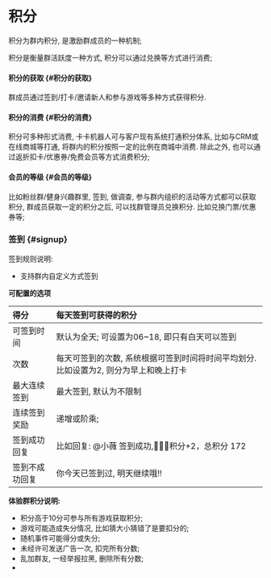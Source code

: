 # 积分

积分为群内积分, 是激励群成员的一种机制;

积分是衡量群活跃度一种方式, 积分可以通过兑换等方式进行消费;

#### 积分的获取 {#积分的获取}

群成员通过签到/打卡/邀请新人和参与游戏等多种方式获得积分.

#### 积分的消费 {#积分的消费}

积分可多种形式消费, 卡卡机器人可与客户现有系统打通积分体系, 比如与CRM或在线商城等打通, 将群内的积分按照一定的比例在商城中消费. 除此之外, 也可以通过返折扣卡/优惠券/免费会员等方式消费积分;

#### 会员的等级 {#会员的等级}

比如粉丝群/健身兴趣群里, 签到, 做调查, 参与群内组织的活动等方式都可以获取积分, 群成员获取一定的积分之后, 可以找群管理员兑换积分. 比如兑换门票/优惠券等;

### 签到 {#signup}

签到规则说明:

* 支持群内自定义方式签到



**可配置的选项**

| 得分 | 每天签到可获得的积分 |
| :--- | :--- |
| 可签到时间 | 默认为全天; 可设置为06~18, 即只有白天可以签到 |
| 次数 | 每天可签到的次数, 系统根据可签到时间将时间平均划分. 比如设置为2, 则分为早上和晚上打卡 |
| 最大连续签到 | 最大签到, 默认为不限制 |
| 连续签到奖励 | 递增或阶乘; |
| 签到成功回复 | 比如回复: @小薇 签到成功,🌹🌹🌹积分+2，总积分 172 |
| 签到不成功回复 | 你今天已签到过, 明天继续哦!! |

**体验群积分说明:**

* 积分高于10分可参与所有游戏获取积分;
* 游戏可能造成失分情况, 比如猜大小猜错了是要扣分的;
* 随机事件可能得分或失分;
* 未经许可发送广告一次, 扣完所有分数;
* 乱加群友, 一经举报拉黑, 删除所有分数;
* 


